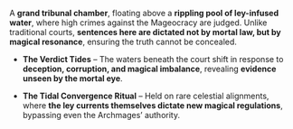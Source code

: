 A **grand tribunal chamber**, floating above a **rippling pool of ley-infused water**, where high crimes against the Mageocracy are judged. Unlike traditional courts, **sentences here are dictated not by mortal law, but by magical resonance**, ensuring the truth cannot be concealed.

- **The Verdict Tides** – The waters beneath the court shift in response to **deception, corruption, and magical imbalance**, revealing **evidence unseen by the mortal eye**.
    
- **The Tidal Convergence Ritual** – Held on rare celestial alignments, where **the ley currents themselves dictate new magical regulations**, bypassing even the Archmages’ authority.